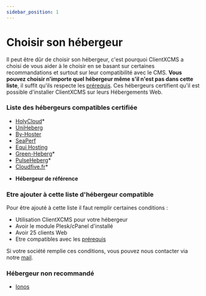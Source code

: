 ```yaml
---
sidebar_position: 1
---
```


# Choisir son hébergeur
Il peut être dûr de choisir son hébergeur, c'est pourquoi ClientXCMS a choisi de vous aider à le choisir en se basant sur certaines recommandations et surtout sur leur compatibilité avec le CMS.
**Vous pouvez choisir n'importe quel hébergeur même s'il n'est pas dans cette liste**, il suffit qu'ils respecte les [prérequis](./requis.md).
Ces hébergeurs certifient qu'il est possible d'installer ClientXCMS sur leurs Hébergements Web.

### Liste des hébergeurs compatibles certifiée

- [HolyCloud](https://holycloud.fr)*
- [UniHeberg](https://uniheberg.fr)
- [By-Hoster](https://by-hoster.fr)
- [SeaPerf](https://seaperf.com)
- [Equi Hosting](https://equi-hosting.fr)
- [Green-Heberg](https://green-heberg.fr/)*
- [PulseHeberg](https://pulseheberg.com)*
- [Cloudfive.fr](https://cloudfive.fr/)*

* **Hébergeur de référence**

### Etre ajouter à cette liste d'hébergeur compatible

Pour être ajouté à cette liste il faut remplir certaines conditions :

- Utilisation ClientXCMS pour votre hébergeur
- Avoir le module Plesk/cPanel d'installé
- Avoir 25 clients Web
- Etre compatibles avec les [prérequis](./requis.md)

Si votre société remplie ces conditions, vous pouvez nous contacter via notre [mail](mailto:contact@clientxcms.com).

### Hébergeur non recommandé
- [Ionos](https://ionos.fr)
